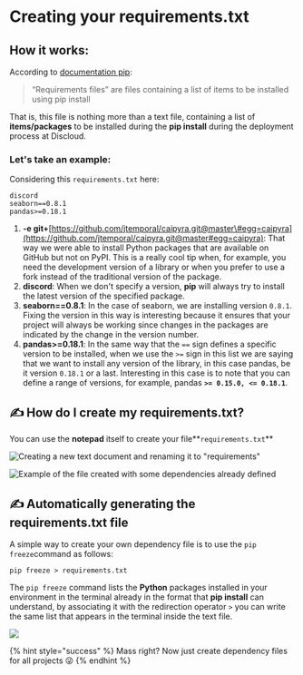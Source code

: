 # Creating your requirements.txt

## How it works: <a id="how-it-works"></a>

According to [documentation pip](https://pip.pypa.io/en/stable/user_guide/#requirements-files):

> “Requirements files” are files containing a list of items to be installed using pip install

That is, this file is nothing more than a text file, containing a list of **items/packages** to be installed during the **pip install** during the deployment process at Discloud.

### Let's take an example: <a id="example"></a>

Considering this `requirements.txt` here:

```text
discord
seaborn==0.8.1
pandas>=0.18.1
```

1. **-e git+**[https://github.com/jtemporal/caipyra.git@master\#egg=caipyra](https://github.com/jtemporal/caipyra.git@master#egg=caipyra): That way we were able to install Python packages that are available on GitHub but not on PyPI. This is a really cool tip when, for example, you need the development version of a library or when you prefer to use a fork instead of the traditional version of the package.
2. **discord**: When we don't specify a version, **pip** will always try to install the latest version of the specified package.
3. **seaborn==0.8.1**: In the case of seaborn, we are installing version `0.8.1`. Fixing the version in this way is interesting because it ensures that your project will always be working since changes in the packages are indicated by the change in the version number.
4. **pandas&gt;=0.18.1**: In the same way that the `==` sign defines a specific version to be installed, when we use the `>=` sign in this list we are saying that we want to install any version of the library, in this case pandas, be it version `0.18.1` or a last. Interesting in this case is to note that you can define a range of versions, for example, pandas **`>= 0.15.0, <= 0.18.1`**.

## ✍ How do I create my requirements.txt? <a id="how-do-i-create-my-requirements"></a>

You can use the **notepad** itself to create your file**`requirements.txt`**

![Creating a new text document and renaming it to &quot;requirements&quot;](https://gblobscdn.gitbook.com/assets%2F-LmveSmUr3rXxq5cvnW5%2F-Lo37pedEcHScUREaiNT%2F-Lo38VUKQA6g1lawDZuX%2Fimage.png?alt=media&token=1e154379-88a8-45b0-9c44-12d9e9239332)

![Example of the file created with some dependencies already defined](https://gblobscdn.gitbook.com/assets%2F-LmveSmUr3rXxq5cvnW5%2F-Lo37pedEcHScUREaiNT%2F-Lo38ccqqArRdA8v0lY7%2Fimage.png?alt=media&token=28e6e8be-b2bc-4185-986e-c09c075a3e4a)

## ✍ Automatically generating the requirements.txt file <a id="automatically-generating-the-requirements-file"></a>

A simple way to create your own dependency file is to use the `pip freeze`command as follows:

```text
pip freeze > requirements.txt
```

The `pip freeze` command lists the **Python** packages installed in your environment in the terminal already in the format that **pip install** can understand, by associating it with the redirection operator `>` you can write the same list that appears in the terminal inside the text file.

![](https://gblobscdn.gitbook.com/assets%2F-LmveSmUr3rXxq5cvnW5%2F-LqNJ2UAwWkmlo9zRSd_%2F-LqNJ4Kl4FXgmGC47AdD%2FCapturar.PNG?alt=media&token=14e0645b-483a-4b18-85b3-4fdf1c8a0cd2)

{% hint style="success" %}
Mass right? Now just create dependency files for all projects 😜
{% endhint %}

